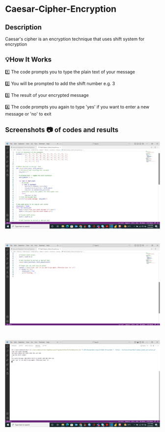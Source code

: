 # Caesar-Cipher-Encryption

## Description
Caesar's cipher is an encryption technique that uses shift system for encryption

## :bulb:How It Works
:one: The code prompts you to type the plain text of your message 

:two: You will be prompted to add the shift number e.g. 3 

:three: The result of your encrypted message 

:four: The code prompts you again to type 'yes' if you want to enter a new message or 'no' to exit

## Screenshots :camera: of codes and results
![Screenshot of first code](./Screenshots/Caesar_Cipher_Encryption_Code1.png)

&nbsp;

![Screenshot of second code](./Screenshots/Caesar_Cipher_Encryption_Code2.png)

&nbsp;

![Screenshot of result](./Screenshots/Caesar_Cipher_Encryption_Result.png)


